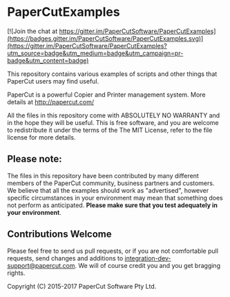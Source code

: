 # PaperCutExamples

[![Join the chat at https://gitter.im/PaperCutSoftware/PaperCutExamples](https://badges.gitter.im/PaperCutSoftware/PaperCutExamples.svg)](https://gitter.im/PaperCutSoftware/PaperCutExamples?utm_source=badge&utm_medium=badge&utm_campaign=pr-badge&utm_content=badge)

This repository contains various examples of scripts and other things that PaperCut users may find useful.

PaperCut is a powerful Copier and Printer management system. More details at http://papercut.com/

All the files in this repository come with ABSOLUTELY NO WARRANTY and in the hope they will be useful.
This is free software, and you are welcome to redistribute it under the terms of the The MIT License,
refer to the file license for more details.

## Please note:

The files in this repository have been contributed by many different members of the PaperCut
community, business partners and customers. We believe that all the examples should work as "advertised",
however specific circumstances in your environment may mean that something does not perform as anticipated.
__Please make sure that you test adequately in your environment__.

## Contributions Welcome

Please feel free to send us pull requests, or if you are not comfortable pull requests, send changes and
additions to  integration-dev-support@papercut.com. We will of course credit you and you get bragging rights.

Copyright (C) 2015-2017  PaperCut Software Pty Ltd.
